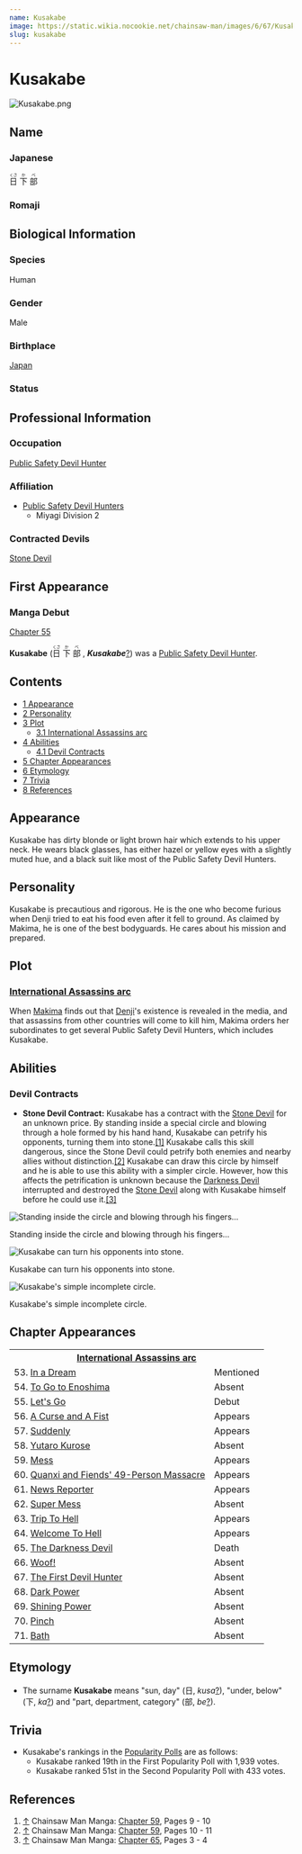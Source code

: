 ```yaml
---
name: Kusakabe
image: https://static.wikia.nocookie.net/chainsaw-man/images/6/67/Kusakabe.png
slug: kusakabe
---
```


# Kusakabe

![](https://static.wikia.nocookie.net/chainsaw-man/images/6/67/Kusakabe.png "Kusakabe.png")

## Name

### Japanese

<ruby lang="ja"><rb>日</rb><rp> (</rp><rt>くさ</rt><rp>) </rp></ruby> <ruby lang="ja"><rb>下</rb><rp> (</rp><rt>か</rt><rp>) </rp></ruby> <ruby lang="ja"><rb>部</rb><rp> (</rp><rt>べ</rt><rp>)</rp></ruby>

### Romaji

## Biological Information

### Species

Human

### Gender

Male

### Birthplace

[Japan](/world#japan "World")

### Status

## Professional Information

### Occupation

[Public Safety Devil Hunter](/devil-hunter#public-safety-devil-hunters "Devil Hunter")

### Affiliation

-   [Public Safety Devil Hunters](/devil-hunter#public-safety-devil-hunters "Devil Hunter")
    -   Miyagi Division 2

### Contracted Devils

[Stone Devil](/stone-devil "Stone Devil")

## First Appearance

### Manga Debut

[Chapter 55](/chapter-55 "Chapter 55")

**Kusakabe** (<ruby lang="ja"><rb>日</rb><rp> (</rp><rt>くさ</rt><rp>) </rp></ruby> <ruby lang="ja"><rb>下</rb><rp> (</rp><rt>か</rt><rp>) </rp></ruby> <ruby lang="ja"><rb>部</rb><rp> (</rp><rt>べ</rt><rp>) </rp></ruby> , _****Kusakabe****_[?](http://en.wikipedia.org/wiki/Help:Installing_Japanese_character_sets "wikipedia:Help:Installing Japanese character sets")) was a [Public Safety Devil Hunter](/devil-hunter "Devil Hunter").

## Contents

-   [1 Appearance](#Appearance)
-   [2 Personality](#Personality)
-   [3 Plot](#Plot)
    -   [3.1 International Assassins arc](#International_Assassins_arc)
-   [4 Abilities](#Abilities)
    -   [4.1 Devil Contracts](#Devil_Contracts)
-   [5 Chapter Appearances](#Chapter_Appearances)
-   [6 Etymology](#Etymology)
-   [7 Trivia](#Trivia)
-   [8 References](#References)

## Appearance

Kusakabe has dirty blonde or light brown hair which extends to his upper neck. He wears black glasses, has either hazel or yellow eyes with a slightly muted hue, and a black suit like most of the Public Safety Devil Hunters.

## Personality

Kusakabe is precautious and rigorous. He is the one who become furious when Denji tried to eat his food even after it fell to ground. As claimed by Makima, he is one of the best bodyguards. He cares about his mission and prepared.

## Plot

### [International Assassins arc](/international-assassins-arc "International Assassins arc")

When [Makima](/makima "Makima") finds out that [Denji](/denji "Denji")'s existence is revealed in the media, and that assassins from other countries will come to kill him, Makima orders her subordinates to get several Public Safety Devil Hunters, which includes Kusakabe.

## Abilities

### Devil Contracts

-   **Stone Devil Contract:** Kusakabe has a contract with the [Stone Devil](/stone-devil "Stone Devil") for an unknown price. By standing inside a special circle and blowing through a hole formed by his hand hand, Kusakabe can petrify his opponents, turning them into stone.[\[1\]](#cite_note-Ch59Pg9_-_10-1) Kusakabe calls this skill dangerous, since the Stone Devil could petrify both enemies and nearby allies without distinction.[\[2\]](#cite_note-Ch59Pg10_-_11-2) Kusakabe can draw this circle by himself and he is able to use this ability with a simpler circle. However, how this affects the petrification is unknown because the [Darkness Devil](/darkness-devil "Darkness Devil") interrupted and destroyed the [Stone Devil](/stone-devil "Stone Devil") along with Kusakabe himself before he could use it.[\[3\]](#cite_note-Ch65Pg3_-_4-3)

![Standing inside the circle and blowing through his fingers...](https://static.wikia.nocookie.net/chainsaw-man/images/d/d3/Kusakabe_circle.png "Kusakabe circle.png")

Standing inside the circle and blowing through his fingers...

![Kusakabe can turn his opponents into stone.](https://static.wikia.nocookie.net/chainsaw-man/images/4/49/Kusakabe_turning_the_dolls_into_stone.png "Kusakabe turning the dolls into stone.png")

Kusakabe can turn his opponents into stone.

![Kusakabe's simple incomplete circle.](https://static.wikia.nocookie.net/chainsaw-man/images/a/aa/Kusakabe%27s_simple_circle.png "Kusakabe's simple circle.png")

Kusakabe's simple incomplete circle.

## Chapter Appearances

<table><tbody><tr><th colspan="2"><center><a href="/international-assassins-arc" title="International Assassins arc"><span>International Assassins arc</span></a></center></th></tr><tr><td>53. <a href="/chapter-53" title="Chapter 53">In a Dream</a></td><td><span>Mentioned</span></td></tr><tr><td>54. <a href="/chapter-54" title="Chapter 54">To Go to Enoshima</a></td><td><span>Absent</span></td></tr><tr><td>55. <a href="/chapter-55" title="Chapter 55">Let's Go</a></td><td><span>Debut</span></td></tr><tr><td>56. <a href="/chapter-56" title="Chapter 56">A Curse and A Fist</a></td><td><span>Appears</span></td></tr><tr><td>57. <a href="/chapter-57" title="Chapter 57">Suddenly</a></td><td><span>Appears</span></td></tr><tr><td>58. <a href="/chapter-58" title="Chapter 58">Yutaro Kurose</a></td><td><span>Absent</span></td></tr><tr><td>59. <a href="/chapter-59" title="Chapter 59">Mess</a></td><td><span>Appears</span></td></tr><tr><td>60. <a href="/chapter-60" title="Chapter 60">Quanxi and Fiends' 49-Person Massacre</a></td><td><span>Appears</span></td></tr><tr><td>61. <a href="/chapter-61" title="Chapter 61">News Reporter</a></td><td><span>Appears</span></td></tr><tr><td>62. <a href="/chapter-62" title="Chapter 62">Super Mess</a></td><td><span>Absent</span></td></tr><tr><td>63. <a href="/chapter-63" title="Chapter 63">Trip To Hell</a></td><td><span>Appears</span></td></tr><tr><td>64. <a href="/chapter-64" title="Chapter 64">Welcome To Hell</a></td><td><span>Appears</span></td></tr><tr><td>65. <a href="/chapter-65" title="Chapter 65">The Darkness Devil</a></td><td><span>Death</span></td></tr><tr><td>66. <a href="/chapter-66" title="Chapter 66">Woof!</a></td><td><span>Absent</span></td></tr><tr><td>67. <a href="/chapter-67" title="Chapter 67">The First Devil Hunter</a></td><td><span>Absent</span></td></tr><tr><td>68. <a href="/chapter-68" title="Chapter 68">Dark Power</a></td><td><span>Absent</span></td></tr><tr><td>69. <a href="/chapter-69" title="Chapter 69">Shining Power</a></td><td><span>Absent</span></td></tr><tr><td>70. <a href="/chapter-70" title="Chapter 70">Pinch</a></td><td><span>Absent</span></td></tr><tr><td>71. <a href="/chapter-71" title="Chapter 71">Bath</a></td><td><span>Absent</span></td></tr></tbody></table>

## Etymology

-   The surname **Kusakabe** means "sun, day" (日, _kusa_[?](http://en.wikipedia.org/wiki/Help:Installing_Japanese_character_sets "wikipedia:Help:Installing Japanese character sets")), "under, below" (下, _ka_[?](http://en.wikipedia.org/wiki/Help:Installing_Japanese_character_sets "wikipedia:Help:Installing Japanese character sets")) and "part, department, category" (部, _be_[?](http://en.wikipedia.org/wiki/Help:Installing_Japanese_character_sets "wikipedia:Help:Installing Japanese character sets")).

## Trivia

-   Kusakabe's rankings in the [Popularity Polls](/popularity-polls "Popularity Polls") are as follows:
    -   Kusakabe ranked 19th in the First Popularity Poll with 1,939 votes.
    -   Kusakabe ranked 51st in the Second Popularity Poll with 433 votes.

## References

1.  [↑](#cite_ref-Ch59Pg9_-_10_1-0) Chainsaw Man Manga: [Chapter 59](/chapter-59 "Chapter 59"), Pages 9 - 10
2.  [↑](#cite_ref-Ch59Pg10_-_11_2-0) Chainsaw Man Manga: [Chapter 59](/chapter-59 "Chapter 59"), Pages 10 - 11
3.  [↑](#cite_ref-Ch65Pg3_-_4_3-0) Chainsaw Man Manga: [Chapter 65](/chapter-65 "Chapter 65"), Pages 3 - 4